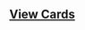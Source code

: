 ## [View Cards](<https://sims-s.github.io/mtg-card-gen/OutputsRound1/Flamebreathing Pidgeon/Flamebreathing Pidgeon.html>)